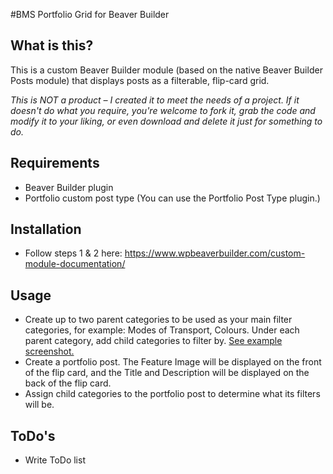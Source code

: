 #BMS Portfolio Grid for Beaver Builder

## What is this?

This is a custom Beaver Builder module (based on the native Beaver Builder Posts module) that displays posts as a filterable, flip-card grid.

*This is NOT a product – I created it to meet the needs of a project. If it doesn't do what you require, you're welcome to fork it, grab the code and modify it to your liking, or even download and delete it just for something to do.*

## Requirements
 - Beaver Builder plugin
 - Portfolio custom post type (You can use the Portfolio Post Type plugin.)

## Installation
- Follow steps 1 & 2 here: https://www.wpbeaverbuilder.com/custom-module-documentation/

## Usage
- Create up to two parent categories to be used as your main filter categories, for example: Modes of Transport, Colours. Under each parent category, add child categories to filter by. [See example screenshot.](https://cldup.com/eIm6F6lFEw.png)
- Create a portfolio post. The Feature Image will be displayed on the front of the flip card, and the Title and Description will be displayed on the back of the flip card.
- Assign child categories to the portfolio post to determine what its filters will be.

## ToDo's
- Write ToDo list
